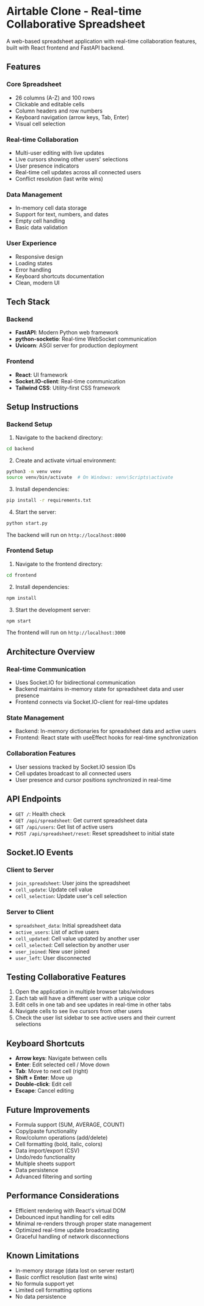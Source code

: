 # Airtable Clone - Real-time Collaborative Spreadsheet

A web-based spreadsheet application with real-time collaboration features, built with React frontend and FastAPI backend.

## Features

### Core Spreadsheet
- 26 columns (A-Z) and 100 rows
- Clickable and editable cells
- Column headers and row numbers
- Keyboard navigation (arrow keys, Tab, Enter)
- Visual cell selection

### Real-time Collaboration
- Multi-user editing with live updates
- Live cursors showing other users' selections
- User presence indicators
- Real-time cell updates across all connected users
- Conflict resolution (last write wins)

### Data Management
- In-memory cell data storage
- Support for text, numbers, and dates
- Empty cell handling
- Basic data validation

### User Experience
- Responsive design
- Loading states
- Error handling
- Keyboard shortcuts documentation
- Clean, modern UI

## Tech Stack

### Backend
- **FastAPI**: Modern Python web framework
- **python-socketio**: Real-time WebSocket communication
- **Uvicorn**: ASGI server for production deployment

### Frontend
- **React**: UI framework
- **Socket.IO-client**: Real-time communication
- **Tailwind CSS**: Utility-first CSS framework

## Setup Instructions

### Backend Setup

1. Navigate to the backend directory:
```bash
cd backend
```

2. Create and activate virtual environment:
```bash
python3 -m venv venv
source venv/bin/activate  # On Windows: venv\Scripts\activate
```

3. Install dependencies:
```bash
pip install -r requirements.txt
```

4. Start the server:
```bash
python start.py
```

The backend will run on `http://localhost:8000`

### Frontend Setup

1. Navigate to the frontend directory:
```bash
cd frontend
```

2. Install dependencies:
```bash
npm install
```

3. Start the development server:
```bash
npm start
```

The frontend will run on `http://localhost:3000`

## Architecture Overview

### Real-time Communication
- Uses Socket.IO for bidirectional communication
- Backend maintains in-memory state for spreadsheet data and user presence
- Frontend connects via Socket.IO-client for real-time updates

### State Management
- Backend: In-memory dictionaries for spreadsheet data and active users
- Frontend: React state with useEffect hooks for real-time synchronization

### Collaboration Features
- User sessions tracked by Socket.IO session IDs
- Cell updates broadcast to all connected users
- User presence and cursor positions synchronized in real-time

## API Endpoints

- `GET /`: Health check
- `GET /api/spreadsheet`: Get current spreadsheet data
- `GET /api/users`: Get list of active users
- `POST /api/spreadsheet/reset`: Reset spreadsheet to initial state

## Socket.IO Events

### Client to Server
- `join_spreadsheet`: User joins the spreadsheet
- `cell_update`: Update cell value
- `cell_selection`: Update user's cell selection

### Server to Client
- `spreadsheet_data`: Initial spreadsheet data
- `active_users`: List of active users
- `cell_updated`: Cell value updated by another user
- `cell_selected`: Cell selection by another user
- `user_joined`: New user joined
- `user_left`: User disconnected

## Testing Collaborative Features

1. Open the application in multiple browser tabs/windows
2. Each tab will have a different user with a unique color
3. Edit cells in one tab and see updates in real-time in other tabs
4. Navigate cells to see live cursors from other users
5. Check the user list sidebar to see active users and their current selections

## Keyboard Shortcuts

- **Arrow keys**: Navigate between cells
- **Enter**: Edit selected cell / Move down
- **Tab**: Move to next cell (right)
- **Shift + Enter**: Move up
- **Double-click**: Edit cell
- **Escape**: Cancel editing

## Future Improvements

- Formula support (SUM, AVERAGE, COUNT)
- Copy/paste functionality
- Row/column operations (add/delete)
- Cell formatting (bold, italic, colors)
- Data import/export (CSV)
- Undo/redo functionality
- Multiple sheets support
- Data persistence
- Advanced filtering and sorting

## Performance Considerations

- Efficient rendering with React's virtual DOM
- Debounced input handling for cell edits
- Minimal re-renders through proper state management
- Optimized real-time update broadcasting
- Graceful handling of network disconnections

## Known Limitations

- In-memory storage (data lost on server restart)
- Basic conflict resolution (last write wins)
- No formula support yet
- Limited cell formatting options
- No data persistence 